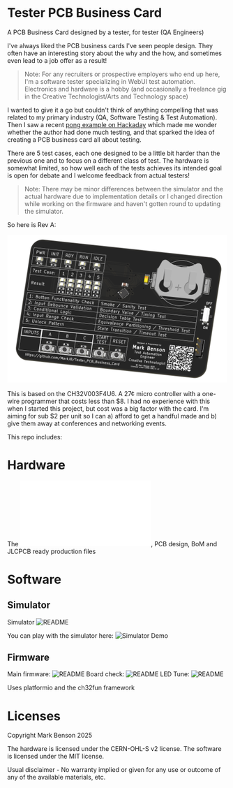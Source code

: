 # Tester PCB Business Card

A PCB Business Card designed by a tester, for tester (QA Engineers)

I've always liked the PCB business cards I've seen people design. They often have an interesting story about the why and the how, and sometimes even lead to a job offer as a result!

> Note: For any recruiters or prospective employers who end up here, I'm a software tester specializing in WebUI test automation. Electronics and hardware is a hobby (and occasionally a freelance gig in the Creative Technologist/Arts and Technology space)

I wanted to give it a go but couldn't think of anything compelling that was related to my primary industry (QA, Software Testing & Test Automation). Then I saw a recent [pong example on Hackaday](https://hackaday.com/2025/08/13/pcb-business-card-plays-pong-attracts-employer/) which made me wonder whether the author had done much testing, and that sparked the idea of creating a PCB business card all about testing.

There are 5 test cases, each one designed to be a little bit harder than the previous one and to focus on a different class of test. The hardware is somewhat limited, so how well each of the tests achieves its intended goal is open for debate and I welcome feedback from actual testers!

> Note: There may be minor differences between the simulator and the actual hardware due to implementation details or I changed direction while working on the firmware and haven't gotten round to updating the simulator.

So here is Rev A:

![Tester PCB Preview](./resources/tester_pcb_business_card.png)

This is based on the CH32V003F4U6. A 27¢ micro controller with a one-wire programmer that costs less than $8. I had no experience with this when I started this project, but cost was a big factor with the card. I'm aiming for sub $2 per unit so I can a) afford to get a handful made and b) give them away at conferences and networking events.

This repo includes:

# Hardware

The ![schematic](./resources/schematic.pdf), PCB design, BoM and JLCPCB ready production files

# Software

## Simulator

Simulator ![README](./software/simulator)

You can play with the simulator here: ![Simulator Demo](./assets/tester_pcb_business_card_simulator.gif)

## Firmware

Main firmware: ![README](./software/firmware/tester_runtime/)
Board check: ![README](./software/firmware/board_check/)
LED Tune: ![README](./software/firmware/led_tune/)

Uses platformio and the ch32fun framework

# Licenses

Copyright Mark Benson 2025

The hardware is licensed under the CERN-OHL-S v2 license.
The software is licensed under the MIT license.

Usual disclaimer - No warranty implied or given for any use or outcome of any of the available materials, etc.

